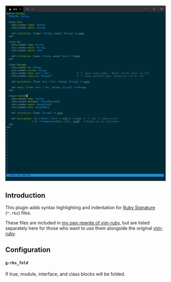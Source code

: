 ![vim-rbs_demo](demo.png)

## Introduction

This plugin adds syntax highlighting and indentation for [Ruby Signature](https://github.com/ruby/rbs) (`*.rbs`) files.

These files are included in [my own rewrite of vim-ruby](https://github.com/jlcrochet/vim-ruby), but are listed separately here for those who want to use them alongside the original [vim-ruby](https://github.com/vim-ruby/vim-ruby).

## Configuration

#### `g:rbs_fold`

If true, module, interface, and class blocks will be folded.
